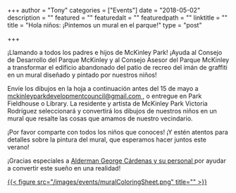 +++
author = "Tony"
categories = ["Events"]
date = "2018-05-02"
description = ""
featured = ""
featuredalt = ""
featuredpath = ""
linktitle = ""
title = "Hola niños: ¡Pintemos un mural en el parque!"
type = "post"

+++

¡Llamando a todos los padres e hijos de McKinley Park!
¡Ayuda al Consejo de Desarrollo del Parque McKinley y al Consejo Asesor del Parque McKinley a transformar el edificio abandonado del patio de recreo del imán de graffiti en un mural diseñado y pintado por nuestros niños!

<p> Envíe los dibujos en la hoja a continuación antes del 15 de mayo a <a href="mailto:mckinleyparkdevelopmentcouncil@gmail.com" title="Email" class="fa fa-envelope">mckinleyparkdevelopmentcouncil@gmail.com </a>, o entregue en Park Fieldhouse o Library.
La residente y artista de McKinley Park Victoria Rodríguez seleccionará y convertirá los dibujos de nuestros niños en un mural que resalte las cosas que amamos de nuestro vecindario.
</p>
<p> ¡Por favor comparte con todos los niños que conoces! ¡Y estén atentos para detalles sobre la pintura del mural, que esperamos hacer juntos este verano!
</p>
<p> ¡Gracias especiales a <a href="http://www.12thwardchicago.com"> Alderman George Cárdenas y su personal </a> por ayudar a convertir este sueño en una realidad!
</p>
<a href="https://drive.google.com/file/d/0B0znleYpwmY2UW4xaVhFSHhzU1FEZjF5LVB2dV85aTN5MDRR/view">
{{< figure src="/images/events/muralColoringSheet.png" title="" >}}
</a>


<br/>
<br/>